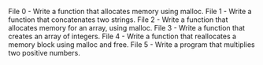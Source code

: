 File 0 - Write a function that allocates memory using malloc.
File 1 - Write a function that concatenates two strings.
File 2 - Write a function that allocates memory for an array, using malloc.
File 3 - Write a function that creates an array of integers.
File 4 - Write a function that reallocates a memory block using malloc and free.
File 5 - Write a program that multiplies two positive numbers.

